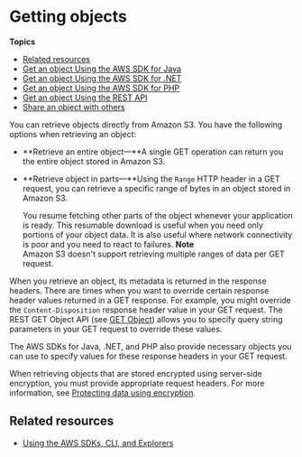 # Getting objects<a name="GettingObjectsUsingAPIs"></a>

**Topics**
+ [Related resources](#RelatedResources013)
+ [Get an object Using the AWS SDK for Java](RetrievingObjectUsingJava.md)
+ [Get an object Using the AWS SDK for \.NET](RetrievingObjectUsingNetSDK.md)
+ [Get an object Using the AWS SDK for PHP](RetrieveObjSingleOpPHP.md)
+ [Get an object Using the REST API](RetrieveObjSingleOpREST.md)
+ [Share an object with others](ShareObjectPreSignedURL.md)

 You can retrieve objects directly from Amazon S3\. You have the following options when retrieving an object: 
+ **Retrieve an entire object—**A single GET operation can return you the entire object stored in Amazon S3\. 
+ **Retrieve object in parts—**Using the `Range` HTTP header in a GET request, you can retrieve a specific range of bytes in an object stored in Amazon S3\. 

  You resume fetching other parts of the object whenever your application is ready\. This resumable download is useful when you need only portions of your object data\. It is also useful where network connectivity is poor and you need to react to failures\.
**Note**  
Amazon S3 doesn't support retrieving multiple ranges of data per GET request\.

 When you retrieve an object, its metadata is returned in the response headers\. There are times when you want to override certain response header values returned in a GET response\. For example, you might override the `Content-Disposition` response header value in your GET request\. The REST GET Object API \(see [GET Object](https://docs.aws.amazon.com/AmazonS3/latest/API/RESTObjectGET.html)\) allows you to specify query string parameters in your GET request to override these values\. 

The AWS SDKs for Java, \.NET, and PHP also provide necessary objects you can use to specify values for these response headers in your GET request\. 

When retrieving objects that are stored encrypted using server\-side encryption, you must provide appropriate request headers\. For more information, see [Protecting data using encryption](UsingEncryption.md)\.

## Related resources<a name="RelatedResources013"></a>
+ [Using the AWS SDKs, CLI, and Explorers](UsingAWSSDK.md)